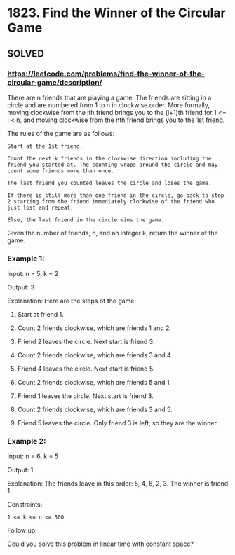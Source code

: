 # 1823. Find the Winner of the Circular Game

## SOLVED
### https://leetcode.com/problems/find-the-winner-of-the-circular-game/description/
There are n friends that are playing a game. The friends are sitting in a circle and are numbered from 1 to n in clockwise order. More formally, moving clockwise from the ith friend brings you to the (i+1)th friend for 1 <= i < n, and moving clockwise from the nth friend brings you to the 1st friend.



The rules of the game are as follows:





	Start at the 1st friend.

	Count the next k friends in the clockwise direction including the friend you started at. The counting wraps around the circle and may count some friends more than once.

	The last friend you counted leaves the circle and loses the game.

	If there is still more than one friend in the circle, go back to step 2 starting from the friend immediately clockwise of the friend who just lost and repeat.

	Else, the last friend in the circle wins the game.





Given the number of friends, n, and an integer k, return the winner of the game.





### Example 1:





Input: n = 5, k = 2


Output: 3



Explanation: Here are the steps of the game:

1) Start at friend 1.

2) Count 2 friends clockwise, which are friends 1 and 2.

3) Friend 2 leaves the circle. Next start is friend 3.

4) Count 2 friends clockwise, which are friends 3 and 4.

5) Friend 4 leaves the circle. Next start is friend 5.

6) Count 2 friends clockwise, which are friends 5 and 1.

7) Friend 1 leaves the circle. Next start is friend 3.

8) Count 2 friends clockwise, which are friends 3 and 5.

9) Friend 5 leaves the circle. Only friend 3 is left, so they are the winner.



### Example 2:





Input: n = 6, k = 5


Output: 1



Explanation: The friends leave in this order: 5, 4, 6, 2, 3. The winner is friend 1.







Constraints:





	1 <= k <= n <= 500







Follow up:



Could you solve this problem in linear time with constant space?

